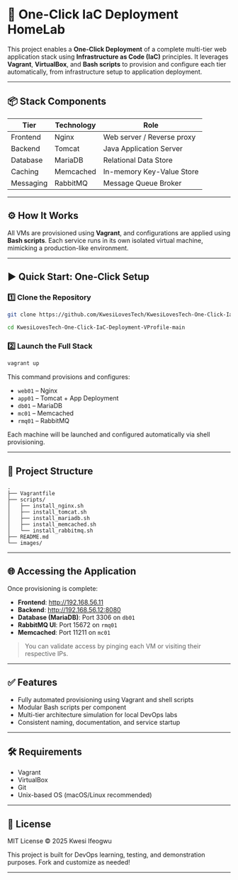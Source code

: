 
# 🚀 One-Click IaC Deployment HomeLab

This project enables a **One-Click Deployment** of a complete multi-tier web application stack using **Infrastructure as Code (IaC)** principles. It leverages **Vagrant**, **VirtualBox**, and **Bash scripts** to provision and configure each tier automatically, from infrastructure setup to application deployment.

---

## 📦 Stack Components

| Tier        | Technology     | Role                      |
|-------------|----------------|---------------------------|
| Frontend    | Nginx          | Web server / Reverse proxy |
| Backend     | Tomcat         | Java Application Server    |
| Database    | MariaDB        | Relational Data Store      |
| Caching     | Memcached      | In-memory Key-Value Store  |
| Messaging   | RabbitMQ       | Message Queue Broker       |

---

## ⚙️ How It Works

All VMs are provisioned using **Vagrant**, and configurations are applied using **Bash scripts**. Each service runs in its own isolated virtual machine, mimicking a production-like environment.

---

## ▶️ Quick Start: One-Click Setup

### 1️⃣ Clone the Repository

```bash
git clone https://github.com/KwesiLovesTech/KwesiLovesTech-One-Click-IaC-Deployment-VProfile.git

cd KwesiLovesTech-One-Click-IaC-Deployment-VProfile-main
```

### 2️⃣ Launch the Full Stack

```bash
vagrant up
```

This command provisions and configures:
- `web01` – Nginx
- `app01` – Tomcat + App Deployment
- `db01` – MariaDB
- `mc01` – Memcached
- `rmq01` – RabbitMQ

Each machine will be launched and configured automatically via shell provisioning.

---

## 📁 Project Structure

```
.
├── Vagrantfile
├── scripts/
│   ├── install_nginx.sh
│   ├── install_tomcat.sh
│   ├── install_mariadb.sh
│   ├── install_memcached.sh
│   └── install_rabbitmq.sh
├── README.md
└── images/
```

---

## 🌐 Accessing the Application

Once provisioning is complete:

- **Frontend**: http://192.168.56.11  
- **Backend**: http://192.168.56.12:8080  
- **Database (MariaDB)**: Port 3306 on `db01`  
- **RabbitMQ UI**: Port 15672 on `rmq01`  
- **Memcached**: Port 11211 on `mc01`

> You can validate access by pinging each VM or visiting their respective IPs.

---

## ✅ Features

- Fully automated provisioning using Vagrant and shell scripts
- Modular Bash scripts per component
- Multi-tier architecture simulation for local DevOps labs
- Consistent naming, documentation, and service startup

---

## 🛠️ Requirements

- Vagrant
- VirtualBox
- Git
- Unix-based OS (macOS/Linux recommended)

---

## 📝 License

MIT License © 2025 Kwesi Ifeogwu

This project is built for DevOps learning, testing, and demonstration purposes. Fork and customize as needed!

---

